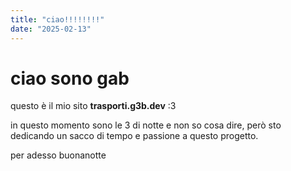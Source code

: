 ```yaml
---
title: "ciao!!!!!!!!"
date: "2025-02-13"
---
```


# ciao sono gab

questo è il mio sito **trasporti.g3b.dev** :3

in questo momento sono le 3 di notte e non so cosa dire, però sto dedicando un sacco di tempo e passione a questo progetto.

per adesso buonanotte